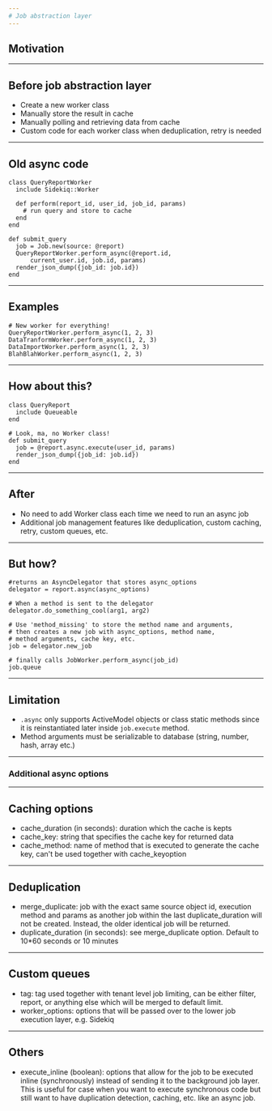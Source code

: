 ```yaml
---
# Job abstraction layer
---
```

## Motivation
---
## Before job abstraction layer
* Create a new worker class
* Manually store the result in cache
* Manually polling and retrieving data from cache
* Custom code for each worker class when deduplication, retry is needed
---
## Old async code

	class QueryReportWorker
	  include Sidekiq::Worker

	  def perform(report_id, user_id, job_id, params)
		# run query and store to cache
	  end
	end

    def submit_query
      job = Job.new(source: @report)
      QueryReportWorker.perform_async(@report.id,
		  current_user.id, job.id, params)
      render_json_dump({job_id: job.id})
    end
---
## Examples

	# New worker for everything!
	QueryReportWorker.perform_async(1, 2, 3)
	DataTranformWorker.perform_async(1, 2, 3)
	DataImportWorker.perform_async(1, 2, 3)
	BlahBlahWorker.perform_async(1, 2, 3)
---
## How about this?

	class QueryReport
	  include Queueable
	end

    # Look, ma, no Worker class!
    def submit_query
      job = @report.async.execute(user_id, params)
      render_json_dump({job_id: job.id})
    end
---
## After
* No need to add Worker class each time we need to run an async job
* Additional job management features like deduplication, custom caching, retry, custom queues, etc.
---
## But how?

    #returns an AsyncDelegator that stores async_options
    delegator = report.async(async_options)

    # When a method is sent to the delegator
    delegator.do_something_cool(arg1, arg2)

    # Use 'method_missing' to store the method name and arguments,
    # then creates a new job with async_options, method name,
    # method arguments, cache key, etc.
    job = delegator.new_job

    # finally calls JobWorker.perform_async(job_id)
    job.queue
---
## Limitation

* `.async` only supports ActiveModel objects or class static methods
  since it is reinstantiated later inside `job.execute` method.
* Method arguments must be serializable to database (string, number, hash, array etc.)
---
### Additional async options
---
## Caching options

* cache_duration (in seconds): duration which the cache is kepts
* cache_key: string that specifies the cache key for returned data
* cache_method: name of method that is executed to generate the cache key, can't be used together with cache_keyoption
---
## Deduplication

* merge_duplicate: job with the exact same source object id, execution method and params as another job within the last duplicate_duration will not be created. Instead, the older identical job will be returned.
* duplicate_duration (in seconds): see merge_duplicate option. Default to 10*60 seconds or 10 minutes
---
## Custom queues

* tag: tag used together with tenant level job limiting, can be either filter, report, or anything else which will be merged to default limit.
* worker_options: options that will be passed over to the lower job execution layer, e.g. Sidekiq
---
## Others
* execute_inline (boolean): options that allow for the job to be executed inline (synchronously) instead of sending it to the background job layer. This is useful for case when you want to execute synchronous code but still want to have duplication detection, caching, etc. like an async job.

